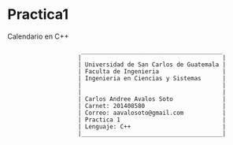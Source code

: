 # Practica1
Calendario en C++

						 ________________________________________
						|										 |
						| Universidad de San Carlos de Guatemala |
						| Faculta de Ingenieria					 |
						| Ingenieria en Ciencias y Sistemas      |
						| 										 |
						| 										 |
						| Carlos Andree Avalos Soto				 |
						| Carnet: 201408580						 |
						| Correo: aavalosoto@gmail.com           |
						| Practica 1							 |
						| Lenguaje: C++							 |
						|________________________________________|
